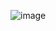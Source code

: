![image](https://github.com/Nur-Adnan/Expand-Collapse-using-Js/assets/56475820/28dbcb0d-1fc1-4b8a-826f-20f56fe22103)
